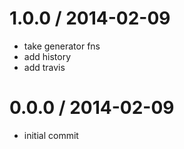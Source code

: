 
1.0.0 / 2014-02-09 
==================

 * take generator fns
 * add history
 * add travis

0.0.0 / 2014-02-09 
==================

 * initial commit
